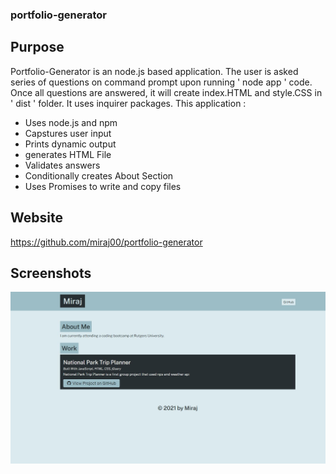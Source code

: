 ### portfolio-generator

## Purpose

Portfolio-Generator is an node.js based application. The user is asked series of questions on command prompt upon running ' node app ' code. Once all questions are answered, it will create index.HTML and style.CSS in ' dist ' folder. It uses inquirer packages. This application :  

* Uses node.js and npm
* Capstures user input
* Prints dynamic output
* generates HTML File 
* Validates answers
* Conditionally creates About Section
* Uses Promises to write and copy files
 

## Website

https://github.com/miraj00/portfolio-generator


## Screenshots



![Screenshot of web page](./assets/images/screenshot.JPG)